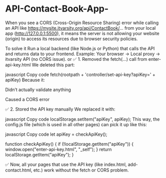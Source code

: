 # API-Contact-Book-App-

When you see a CORS (Cross-Origin Resource Sharing) error while calling an API like https://mysite.itvarsity.org/api/ContactBook/... from your local app (http://127.0.0.1:5500), it means the server is not allowing your website (origin) to access its resources due to browser security policies.

To solve it 
Run a local backend (like Node.js or Python) that calls the API and returns data to your frontend.
Example: Your browser → Local proxy → itvarsity API (no CORS issue).
or
✅ 1. Removed the fetch(...) call from enter-api-key.html
We deleted this part:

javascript
Copy code
fetch(rootpath + 'controller/set-api-key?apiKey=' + apiKey)
Because it:

Didn’t actually validate anything

Caused a CORS error

✅ 2. Stored the API key manually
We replaced it with:

javascript
Copy code
localStorage.setItem("apiKey", apiKey);
This way, the config.js file (which is used in all other pages) can pick it up like this:

javascript
Copy code
let apiKey = checkApiKey();

function checkApiKey() {
  if (!localStorage.getItem("apiKey")) {
    window.open("enter-api-key.html", "_self");
  }
  return localStorage.getItem("apiKey");
}

✅ Now, all your pages that use the API key (like index.html, add-contact.html, etc.) work without the fetch or CORS problem.

